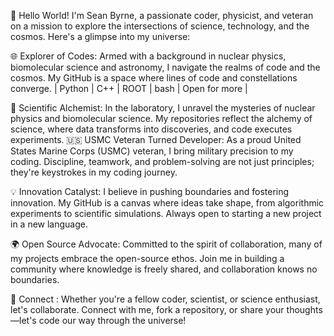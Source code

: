 🚀 Hello World! I'm Sean Byrne, a passionate coder, physicist, and veteran on a mission to explore the intersections of science, technology, and the cosmos. Here's a glimpse into my universe:

🌐 Explorer of Codes: Armed with a background in nuclear physics, biomolecular science and astronomy, I navigate the realms of code and the cosmos. My GitHub is a space where lines of code and constellations converge.
 | Python | C++ | ROOT | bash | Open for more |
 
🔬 Scientific Alchemist: In the laboratory, I unravel the mysteries of nuclear physics and biomolecular science. My repositories reflect the alchemy of science, where data transforms into discoveries, and code executes experiments.
🇺🇸 USMC Veteran Turned Developer: As a proud United States Marine Corps (USMC) veteran, I bring military precision to my coding. Discipline, teamwork, and problem-solving are not just principles; they're keystrokes in my coding journey.

💡 Innovation Catalyst: I believe in pushing boundaries and fostering innovation. My GitHub is a canvas where ideas take shape, from algorithmic experiments to scientific simulations. Always open to starting a new project in a new language.

🌍 Open Source Advocate: Committed to the spirit of collaboration, many of my projects embrace the open-source ethos. Join me in building a community where knowledge is freely shared, and collaboration knows no boundaries.

🔗 Connect : Whether you're a fellow coder, scientist, or science enthusiast, let's collaborate. Connect with me, fork a repository, or share your thoughts—let's code our way through the universe!

<!---
ByrneS45/ByrneS45 is a ✨ special ✨ repository because its `README.md` (this file) appears on your GitHub profile.
You can click the Preview link to take a look at your changes.
--->
